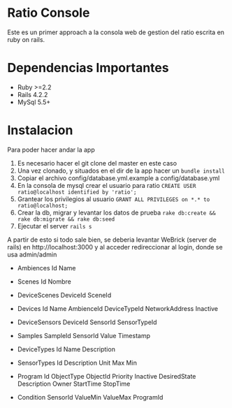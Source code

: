 # Ratio Console

Este es un primer approach a la consola web de gestion del ratio escrita en ruby on rails.

# Dependencias Importantes

* Ruby >=2.2
* Rails 4.2.2
* MySql 5.5+

# Instalacion
Para poder hacer andar la app

1. Es necesario hacer el git clone del master en este caso
2. Una vez clonado, y situados en el dir de la app hacer un `bundle install`
3. Copiar el archivo config/database.yml.example a config/database.yml
4. En la consola de mysql crear el usuario para ratio `CREATE USER ratio@localhost identified by 'ratio';`
5. Grantear los privilegios al usuario `GRANT ALL PRIVILEGES on *.* to ratio@localhost;`
6. Crear la db, migrar y levantar los datos de prueba `rake db:create && rake db:migrate && rake db:seed`
7. Ejecutar el server `rails s`

A partir de esto si todo sale bien, se deberia levantar WeBrick (server de rails) en http://localhost:3000 y al acceder redireccionar al login, donde se usa admin/admin

- Ambiences
    Id
    Name

- Scenes
    Id
    Nombre
    
- DeviceScenes
    DeviceId
    SceneId

- Devices
    Id
    Name
    AmbienceId
    DeviceTypeId
    NetworkAddress
    Inactive
      
- DeviceSensors
    DeviceId
    SensorId
    SensorTypeId

- Samples
    SampleId
    SensorId
    Value
    Timestamp
    
- DeviceTypes
    Id
    Name
    Description
    
- SensorTypes
    Id
    Description
    Unit
    Max
    Min

- Program
    Id
    ObjectType
    ObjectId
    Priority
    Inactive
    DesiredState
    Description
    Owner
    StartTime
    StopTime
        
- Condition
    SensorId
    ValueMin
    ValueMax
    ProgramId
